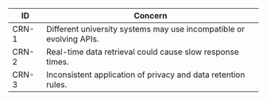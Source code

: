 ID | Concern
--- | ---
CRN-1 | Different university systems may use incompatible or evolving APIs.
CRN-2 | Real-time data retrieval could cause slow response times.
CRN-3 | Inconsistent application of privacy and data retention rules.
